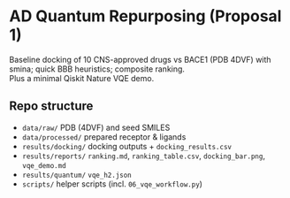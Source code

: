 # AD Quantum Repurposing (Proposal 1)

Baseline docking of 10 CNS-approved drugs vs BACE1 (PDB 4DVF) with smina; quick BBB heuristics; composite ranking.  
Plus a minimal Qiskit Nature VQE demo.

## Repo structure
- `data/raw/` PDB (4DVF) and seed SMILES
- `data/processed/` prepared receptor & ligands
- `results/docking/` docking outputs + `docking_results.csv`
- `results/reports/` `ranking.md`, `ranking_table.csv`, `docking_bar.png`, `vqe_demo.md`
- `results/quantum/` `vqe_h2.json`
- `scripts/` helper scripts (incl. `06_vqe_workflow.py`)
